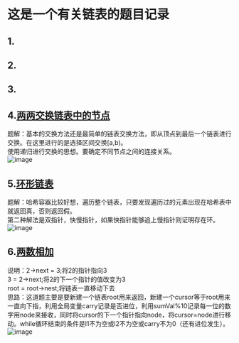 # 这是一个有关链表的题目记录  
## 1.  

## 2.  

## 3.  
## 4.[两两交换链表中的节点](https://leetcode.cn/problems/swap-nodes-in-pairs/)  
题解：基本的交换方法还是最简单的链表交换方法，即从顶点到最后一个链表进行交换。在这里进行的是选择区间交换[a,b)。  
使用递归进行交换的思想。要确定不同节点之间的连接关系。  
![image](https://user-images.githubusercontent.com/39455551/168194024-914ee551-5a4c-4238-adc8-12526d5e2d29.png)
## 5.[环形链表](https://leetcode.cn/problems/linked-list-cycle/)  
题解：哈希容器比较好想，遍历整个链表，只要发现遍历过的元素出现在哈希表中就返回真，否则返回假。  
第二种解法是双指针，快慢指针，如果快指针能够追上慢指针则证明存在环。  
![image](https://user-images.githubusercontent.com/39455551/168416432-814b9faf-37a8-4874-a186-e42a226b3c2e.png)
## 6.[两数相加](https://leetcode.cn/problems/add-two-numbers/)   
说明：2->next = 3;将2的指针指向3  
3 = 2->next;将2的下一个指针的值改变为3  
root = root->nest;将链表一直移动下去  
思路：这道题主要是要新建一个链表root用来返回，新建一个cursor等于root用来一直向下指，利用全局变量carry记录是否进位，利用sumVal%10记录每一位的数字用node来接收，同时将cursor的下一个指针指向node，将cursor=node进行移动。while循环结束的条件是l1不为空或l2不为空或carry不为0（还有进位发生）。  
![image](https://user-images.githubusercontent.com/39455551/168940165-0a5f8418-2770-490d-a3fc-f2db2a64fa33.png)


